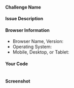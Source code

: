 <!-- FreeCodeCamp Issue Template -->

<!-- NOTE: ISSUES ARE NOT FOR CODE HELP - Ask for Help at https://gitter.im/FreeCodeCamp/Help -->
<!-- Please provide as much detail as possible for us to fix your issue -->
<!-- Remove any heading sections you did not fill out -->

#### Challenge Name
<!-- Insert link to challenge below -->


#### Issue Description
<!-- Describe below when the issue happens and how to reproduce it -->


#### Browser Information
<!-- Describe your workspace in which you are having issues-->

* Browser Name, Version: 
* Operating System: 
* Mobile, Desktop, or Tablet: 

#### Your Code

<!-- If relevant, paste all of your challenge code after this line-->
```js


```

#### Screenshot
<!-- Add a screenshot of your issue -->


